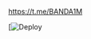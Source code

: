 https://t.me/BANDA1M

[![Deploy](https://dashboard.heroku.com/new?template=https://github.com/abdalaleQ/alazizy)
